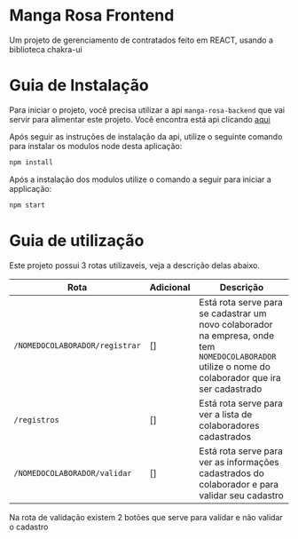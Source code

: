 # Manga Rosa Frontend

Um projeto de gerenciamento de contratados feito em REACT, usando a biblioteca chakra-ui

# Guia de Instalação

Para iniciar o projeto, você precisa utilizar a api `manga-rosa-backend` que vai servir para alimentar este projeto. Você encontra está api clicando [aqui](https://github.com/KaduGhost/manga-rosa-backend)

Após seguir as instruções de instalação da api, utilize o seguinte comando para instalar os modulos node desta aplicação:

```sh
npm install
```
Após a instalação dos modulos utilize o comando a seguir para iniciar a applicação:

```sh
npm start
```

# Guia de utilização

Este projeto possui 3 rotas utilizaveis, veja a descrição delas abaixo.

| Rota                             | Adicional     | Descrição                                    |
| -------------------------------- | ------------- | -------------------------------------------- |
| `/NOMEDOCOLABORADOR/registrar`   | []            | Está rota serve para se cadastrar um novo colaborador na empresa, onde tem `NOMEDOCOLABORADOR` utilize o nome do colaborador que ira ser cadastrado |
| `/registros`                     | []            | Está rota serve para ver a lista de colaboradores cadastrados                                                                                       |
| `/NOMEDOCOLABORADOR/validar  `   | []            | Está rota serve para ver as informações cadastrados do colaborador e para validar seu cadastro                                                      |

Na rota de validação existem 2 botões que serve para validar e não validar o cadastro